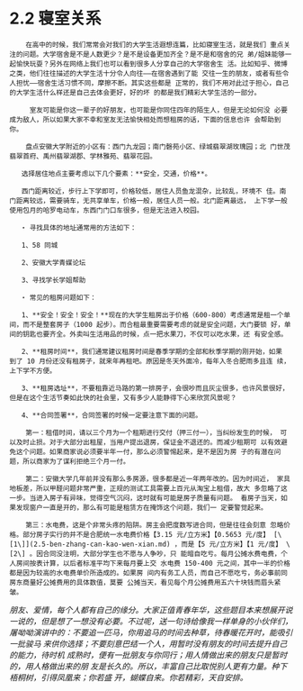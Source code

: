 # 2.2 寝室关系

        在高中的时候，我们常常会对我们的大学生活遐想连篇，比如寝室生活，就是我们 重点关注的问题。大学宿舍是不是人数更少？是不是设备更加齐全？是不是和宿舍的兄 弟/姐妹能够一起愉快玩耍？另外在网络上我们也可以看到很多人分享自己的大学宿舍生 活。比如知乎、微博之类，他们往往描述的大学生活十分令人向往——在宿舍遇到了能 交往一生的朋友，或者有些令人担忧——宿舍生活习惯不同，摩擦不断。其实这些都是 正常的，我们不用对此过于担心，自己的大学生活什么样还是自己去体会更好，好的坏 的都是我们精彩大学生活的一部分。

         室友可能是你这一辈子的好朋友，也可能是你同住四年的陌生人，但是无论如何没 必要成为敌人，所以如果大家不幸和室友无法愉快相处而想租房的话，下面的信息也许 会帮助到你。

        盘点安徽大学附近的小区有：西门九龙园；南门磬苑小区、绿城翡翠湖玫瑰园；北 门世茂翡翠首府、禹州翡翠湖郡、学林雅苑、翡翠花园。

       选择居住地点主要考虑以下几个要素：**安全，交通，价格**。

       西门距离较近，步行上下学即可，价格较低，居住人员鱼龙混杂，比较乱，环境不 佳。南门距离较远，需要骑车，无共享单车，价格一般，居住人员一般。北门距离最远， 上下学一般使用包月的哈罗电动车，东西门门口车很多，但是无法进入校园。

       ⋆ 寻找具体的地址通常用的方法如下：

       1、58 同城 

       2、安徽大学青媒论坛 

       3、寻找学长学姐帮助

       ⋆ 常见的租房问题如下： 

       1、**安全！安全！安全！**现在的大学生租房出于价格（600-800）考虑通常是租一个单 间，而不是整套房子（1000 起步）。而合租最重要需要考虑的就是安全问题，大门要锁 好，单间的钥匙也要齐全。外卖叫生活用品的时候，点一把水果刀，不仅可以吃水果，还 有安全感。 

       2、**租房时间**，我们通常建议租房时间是春季学期的全部和秋季学期的刚开始，如果 到了 10 月份还没有租房子，就来年再租吧。原因是冬天外面冷，每年入冬合肥雨多且连 续，上下学不方便。 

       3、**租房选址**，不要租靠近马路的第一排房子，会很吵而且灰尘很多，也许风景很好， 但是在这个生活节奏如此快的社会里，又有多少人能静得下心来欣赏风景呢？ 

       4、**合同签署**，合同签署的时候一定要注意下面的问题。

        第一：租借时间，请以三个月为一个租期进行交付（押三付一），当纠纷发生的时候， 可以及时止损。对于大部分出租屋，当用户提出退房，保证金不退还的。而减少租期可 以有效避免这个问题。如果商家说必须要半年一付，那么必须警惕起来，是不是因为房 子的有潜在问题，所以商家为了谋利拒绝三个月一付。 

        第二：安徽大学几年前并没有那么多房源，很多都是近一年两年改的。因为时间近， 家具地板差，所以甲醛问题非常严重，正规的测试工具需要上百元从淘宝上租借，故大 多忽略了这一步。当进入房子有异味，觉得空气沉闷，这时就有可能是房子质量有问题。 看房子当天，如果发现窗户一直是开的，那么有可能是租赁方在掩饰这个问题，我们一 定要警觉起来。 

        第三：水电费，这是个非常头疼的陷阱。房主会把度数写进合同，但是往往会刻意 忽略价格。部分房子实行的并不是合肥统一水电费价格【3.15 元/立方米】【0.5653 元/度】 [\[1\]](2.5-ben-zhang-can-kao-wen-xian.md) ，而是【5 元/立方米】【1 元/度】 \[2\] 。因合同没注明，大部分学生也不愿与人争吵，只 能暗自吃亏。每月公摊水费电费，个人房间按表计算，以后者标准平均下来每月要上交 水电费 150-400 元之间，其中一半的价格都是因为较高的水电费单价所造成的。如果房 间内有务工人员，而自己不愿吃亏，务必事前同房东商量好公摊费用的具体数值，莫要 公摊当天，看见每个月公摊费用五六十块钱而眉头紧皱。

_朋友、爱情，每个人都有自己的缘分。大家正值青春年华，这些题目本来想展开说 一说的，但是想了一想没有必要。不过呢，送一句诗给像我一样单身的小伙伴们，屠呦呦演讲中的：不要追一匹马，你用追马的时间去种草，待春暖花开时，能吸引一批骏马 来供你选择；不要刻意巴结一个人，用暂时没有朋友的时间去提升自己的能力，待时机 成熟时，便有一批朋友与你同行；用人情做出来的朋友只是暂时的，用人格做出来的朋 友是长久的。所以，丰富自己比取悦别人更有力量。种下梧桐树，引得凤凰来；你若盛 开，蝴蝶自来。你若精彩，天自安排。_

